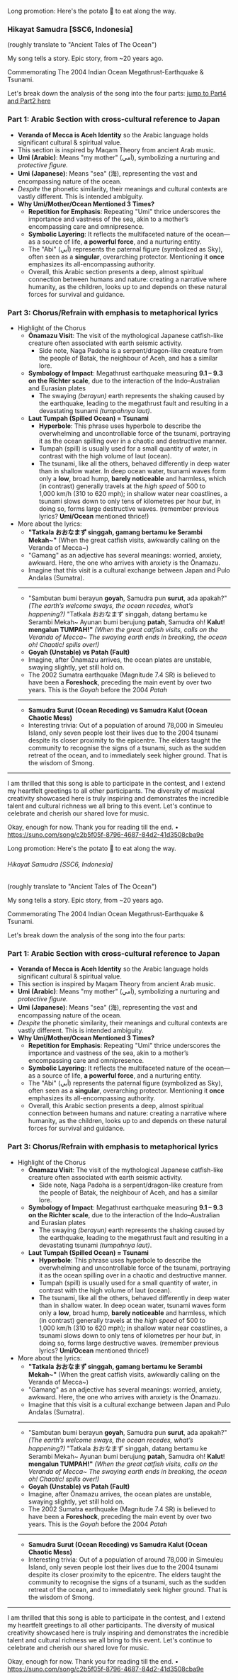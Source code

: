 

Long promotion:
Here's the potato 🍠 to eat along the way. 
### Hikayat Samudra [SSC6, Indonesia] 
(roughly translate to "Ancient Tales of The Ocean")

My song tells a story.
Epic story, from ~20 years ago. 

Commemorating The 2004 Indian Ocean Megathrust-Earthquake & Tsunami.

Let's break down the analysis of the song into the four parts: 
[jump to Part4 and Part2 here](./hikayat_samudra_promo2.md)

### Part 1: Arabic Section with cross-cultural reference to Japan
- **Veranda of Mecca is Aceh Identity** so the Arabic language holds significant cultural & spiritual value. 
- This section is inspired by Maqam Theory from ancient Arab music. 
- **Umi (Arabic)**: Means "my mother" (أمي), symbolizing a nurturing and *protective figure.*
- **Umi (Japanese)**: Means "sea" (海), representing the vast and encompassing nature of the ocean.
- *Despite* the phonetic similarity, their meanings and cultural contexts are vastly different. This is intended ambiguity.
- **Why Umi/Mother/Ocean Mentioned 3 Times?**
  - **Repetition for Emphasis**: Repeating "Umi" thrice underscores the importance and vastness of the sea, akin to a mother’s encompassing care and omnipresence.
  - **Symbolic Layering**: It reflects the multifaceted nature of the ocean—as a source of life, **a powerful force**, and a nurturing entity. 
  - The "Abi" (أبي) represents the paternal figure (symbolized as Sky), often seen as a **singular**, overarching protector. Mentioning it **once** emphasizes its all-encompassing authority.
  - Overall, this Arabic section presents a deep, almost spiritual connection between humans and nature: creating a narrative where humanity, as the children, looks up to and depends on these natural forces for survival and guidance.

### Part 3: Chorus/Refrain with emphasis to metaphorical lyrics
- Highlight of the Chorus
  - **Ōnamazu Visit**: The visit of the mythological Japanese catfish-like creature often associated with earth seismic activity. 
	  - Side note, Naga Padoha is a serpent/dragon-like creature from the people of Batak, the neighbour of Aceh, and has a similar lore.
  - **Symbology of Impact**: Megathrust earthquake measuring **9.1 – 9.3 on the Richter scale**, due to the interaction of the Indo–Australian and Eurasian plates
	  - The swaying *(berayun)* earth represents the shaking caused by the earthquake, leading to the megathrust fault and resulting in a devastating tsunami *(tumpahnya laut)*.
  - **Laut Tumpah (Spilled Ocean) = Tsunami**
    - **Hyperbole**: This phrase uses hyperbole to describe the overwhelming and uncontrollable force of the tsunami, portraying it as the ocean spilling over in a chaotic and destructive manner.
    - Tumpah (spill) is usually used for a small quantity of water, in contrast with the high volume of laut (ocean). 
    - The tsunami, like all the others, behaved differently in deep water than in shallow water. In deep ocean water, tsunami waves form only a **low**, broad hump, **barely noticeable** and harmless, which (in contrast) generally travels at the *high speed* of 500 to 1,000 km/h (310 to 620 mph); in shallow water near coastlines, a tsunami slows down to only tens of kilometres per hour *but*, in doing so, forms large destructive waves. (remember previous lyrics? **Umi/Ocean** mentioned thrice!)
- More about the lyrics:
	- **"Tatkala おおなまず singgah, gamang bertamu ke Serambi Mekah~"** (When the great catfish visits, awkwardly calling on the Veranda of Mecca~)
	- "Gamang" as an adjective has several meanings: worried, anxiety, awkward. Here, the one who arrives with anxiety is the Ōnamazu.
	- Imagine that this visit is a cultural exchange between Japan and Pulo Andalas (Sumatra). 
	---
	- "Sambutan bumi berayun **goyah**, Samudra pun **surut**, ada apakah?" *(The earth’s welcome sways, the ocean recedes, what’s happening?)* "Tatkala おおなまず singgah, datang bertamu ke Serambi Mekah~ Ayunan bumi berujung **patah**, Samudra oh! **Kalut**! **mengalun TUMPAH!"** *(When the great catfish visits, calls on the Veranda of Mecca~ The swaying earth ends in breaking, the ocean oh! Chaotic! spills over!)*
	- **Goyah (Unstable) vs Patah (Fault)**
	- Imagine, after Ōnamazu arrives, the ocean plates are unstable, swaying slightly, yet still hold on. 
	- The 2002 Sumatra earthquake (Magnitude 7.4 SR) is believed to have been a **Foreshock**, preceding the main event by over two years. This is the *Goyah* before the 2004 *Patah*
	---
	- **Samudra Surut (Ocean Receding) vs Samudra Kalut (Ocean Chaotic Mess)**
	- Interesting trivia: Out of a population of around 78,000 in Simeuleu Island, only seven people lost their lives due to the 2004 tsunami despite its closer proximity to the epicentre. The elders taught the community to recognise the signs of a tsunami, such as the sudden retreat of the ocean, and to immediately seek higher ground. That is the wisdom of Smong.

---

I am thrilled that this song is able to participate in the contest, and I extend my heartfelt greetings to all other participants. The diversity of musical creativity showcased here is truly inspiring and demonstrates the incredible talent and cultural richness we all bring to this event. Let's continue to celebrate and cherish our shared love for music.

Okay, enough for now. Thank you for reading till the end.
• https://suno.com/song/c2b5f05f-8796-4687-84d2-41d3508cba9e

Long promotion:
Here's the potato 🍠 to eat along the way. 
###### Hikayat Samudra [SSC6, Indonesia] 
(roughly translate to "Ancient Tales of The Ocean")

My song tells a story.
Epic story, from ~20 years ago. 

Commemorating The 2004 Indian Ocean Megathrust-Earthquake & Tsunami.

Let's break down the analysis of the song into the four parts:

### Part 1: Arabic Section with cross-cultural reference to Japan
- **Veranda of Mecca is Aceh Identity** so the Arabic language holds significant cultural & spiritual value. 
- This section is inspired by Maqam Theory from ancient Arab music. 
- **Umi (Arabic)**: Means "my mother" (أمي), symbolizing a nurturing and *protective figure.*
- **Umi (Japanese)**: Means "sea" (海), representing the vast and encompassing nature of the ocean.
- *Despite* the phonetic similarity, their meanings and cultural contexts are vastly different. This is intended ambiguity.
- **Why Umi/Mother/Ocean Mentioned 3 Times?**
  - **Repetition for Emphasis**: Repeating "Umi" thrice underscores the importance and vastness of the sea, akin to a mother’s encompassing care and omnipresence.
  - **Symbolic Layering**: It reflects the multifaceted nature of the ocean—as a source of life, **a powerful force**, and a nurturing entity. 
  - The "Abi" (أبي) represents the paternal figure (symbolized as Sky), often seen as a **singular**, overarching protector. Mentioning it **once** emphasizes its all-encompassing authority.
  - Overall, this Arabic section presents a deep, almost spiritual connection between humans and nature: creating a narrative where humanity, as the children, looks up to and depends on these natural forces for survival and guidance.

### Part 3: Chorus/Refrain with emphasis to metaphorical lyrics
- Highlight of the Chorus
  - **Ōnamazu Visit**: The visit of the mythological Japanese catfish-like creature often associated with earth seismic activity. 
	  - Side note, Naga Padoha is a serpent/dragon-like creature from the people of Batak, the neighbour of Aceh, and has a similar lore.
  - **Symbology of Impact**: Megathrust earthquake measuring **9.1 – 9.3 on the Richter scale**, due to the interaction of the Indo–Australian and Eurasian plates
	  - The swaying *(berayun)* earth represents the shaking caused by the earthquake, leading to the megathrust fault and resulting in a devastating tsunami *(tumpahnya laut)*.
  - **Laut Tumpah (Spilled Ocean) = Tsunami**
    - **Hyperbole**: This phrase uses hyperbole to describe the overwhelming and uncontrollable force of the tsunami, portraying it as the ocean spilling over in a chaotic and destructive manner.
    - Tumpah (spill) is usually used for a small quantity of water, in contrast with the high volume of laut (ocean). 
    - The tsunami, like all the others, behaved differently in deep water than in shallow water. In deep ocean water, tsunami waves form only a **low**, broad hump, **barely noticeable** and harmless, which (in contrast) generally travels at the *high speed* of 500 to 1,000 km/h (310 to 620 mph); in shallow water near coastlines, a tsunami slows down to only tens of kilometres per hour *but*, in doing so, forms large destructive waves. (remember previous lyrics? **Umi/Ocean** mentioned thrice!)
- More about the lyrics:
	- **"Tatkala おおなまず singgah, gamang bertamu ke Serambi Mekah~"** (When the great catfish visits, awkwardly calling on the Veranda of Mecca~)
	- "Gamang" as an adjective has several meanings: worried, anxiety, awkward. Here, the one who arrives with anxiety is the Ōnamazu.
	- Imagine that this visit is a cultural exchange between Japan and Pulo Andalas (Sumatra). 
	---
	- "Sambutan bumi berayun **goyah**, Samudra pun **surut**, ada apakah?" *(The earth’s welcome sways, the ocean recedes, what’s happening?)* "Tatkala おおなまず singgah, datang bertamu ke Serambi Mekah~ Ayunan bumi berujung **patah**, Samudra oh! **Kalut**! **mengalun TUMPAH!"** *(When the great catfish visits, calls on the Veranda of Mecca~ The swaying earth ends in breaking, the ocean oh! Chaotic! spills over!)*
	- **Goyah (Unstable) vs Patah (Fault)**
	- Imagine, after Ōnamazu arrives, the ocean plates are unstable, swaying slightly, yet still hold on. 
	- The 2002 Sumatra earthquake (Magnitude 7.4 SR) is believed to have been a **Foreshock**, preceding the main event by over two years. This is the *Goyah* before the 2004 *Patah*
	---
	- **Samudra Surut (Ocean Receding) vs Samudra Kalut (Ocean Chaotic Mess)**
	- Interesting trivia: Out of a population of around 78,000 in Simeuleu Island, only seven people lost their lives due to the 2004 tsunami despite its closer proximity to the epicentre. The elders taught the community to recognise the signs of a tsunami, such as the sudden retreat of the ocean, and to immediately seek higher ground. That is the wisdom of Smong.

---

I am thrilled that this song is able to participate in the contest, and I extend my heartfelt greetings to all other participants. The diversity of musical creativity showcased here is truly inspiring and demonstrates the incredible talent and cultural richness we all bring to this event. Let's continue to celebrate and cherish our shared love for music.

Okay, enough for now. Thank you for reading till the end.
• https://suno.com/song/c2b5f05f-8796-4687-84d2-41d3508cba9e
